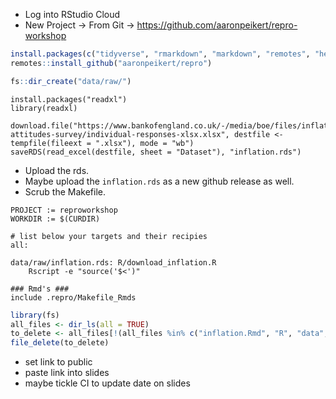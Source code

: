 - Log into RStudio Cloud
- New Project → From Git → <https://github.com/aaronpeikert/repro-workshop>

```r
install.packages(c("tidyverse", "rmarkdown", "markdown", "remotes", "here", "reticulate", "remotes", "shiny"))
remotes::install_github("aaronpeikert/repro")
```

```r
fs::dir_create("data/raw/")
```

```
install.packages("readxl")
library(readxl)

download.file("https://www.bankofengland.co.uk/-/media/boe/files/inflation-attitudes-survey/individual-responses-xlsx.xlsx", destfile <- tempfile(fileext = ".xlsx"), mode = "wb")
saveRDS(read_excel(destfile, sheet = "Dataset"), "inflation.rds")
```

 - Upload the rds.
 - Maybe upload the `inflation.rds` as a new github release as well.
 - Scrub the Makefile.
 
```
PROJECT := reproworkshop
WORKDIR := $(CURDIR)

# list below your targets and their recipies
all:

data/raw/inflation.rds: R/download_inflation.R
	Rscript -e "source('$<')"

### Rmd's ###
include .repro/Makefile_Rmds

```

```r
library(fs)
all_files <- dir_ls(all = TRUE)
to_delete <- all_files[!(all_files %in% c("inflation.Rmd", "R", "data", "Makefile", "repro-workshop.Rproj", ".gitignore"))]
file_delete(to_delete)
```
 - set link to public
 - paste link into slides
 - maybe tickle CI to update date on slides
